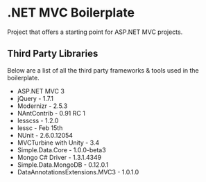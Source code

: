 # .NET MVC Boilerplate

Project that offers a starting point for ASP.NET MVC projects.

## Third Party Libraries

Below are a list of all the third party frameworks & tools used in the boilerplate.

* ASP.NET MVC 3
* jQuery - 1.7.1
* Modernizr - 2.5.3
* NAntContrib - 0.91 RC 1
* lesscss - 1.2.0
* lessc - Feb 15th
* NUnit - 2.6.0.12054
* MVCTurbine with Unity - 3.4
* Simple.Data.Core - 1.0.0-beta3
* Mongo C# Driver - 1.3.1.4349
* Simple.Data.MongoDB - 0.12.0.1
* DataAnnotationsExtensions.MVC3 - 1.0.1.0
